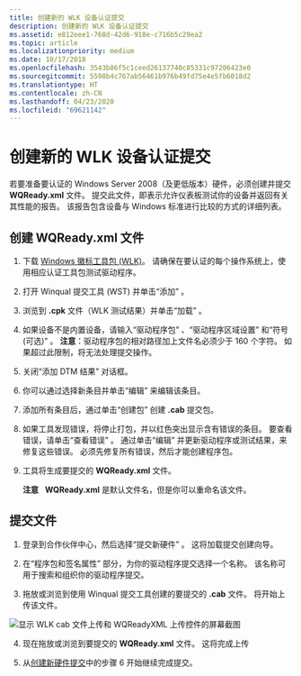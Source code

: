 ```yaml
---
title: 创建新的 WLK 设备认证提交
description: 创建新的 WLK 设备认证提交
ms.assetid: e812eee1-768d-42d6-918e-c716b5c29ea2
ms.topic: article
ms.localizationpriority: medium
ms.date: 10/17/2018
ms.openlocfilehash: 3543b86f5c1ceed26137740c85331c97206423e0
ms.sourcegitcommit: 5598b4c767ab56461b976b49fd75e4e5fb6018d2
ms.translationtype: HT
ms.contentlocale: zh-CN
ms.lasthandoff: 04/23/2020
ms.locfileid: "69621142"
---
```

# <a name="create-a-new-wlk-device-certification-submission"></a>创建新的 WLK 设备认证提交


若要准备要认证的 Windows Server 2008（及更低版本）硬件，必须创建并提交 **WQReady.xml** 文件。 提交此文件，即表示允许仪表板测试你的设备并返回有关其性能的报告。 该报告包含设备与 Windows 标准进行比较的方式的详细列表。

## <a name="creating-a-wqreadyxml-file"></a>创建 WQReady.xml 文件

1.  下载 [Windows 徽标工具包 (WLK)](https://go.microsoft.com/fwlink/p/?LinkId=219237)。 请确保在要认证的每个操作系统上，使用相应认证工具包测试驱动程序。

2.  打开 Winqual 提交工具 (WST) 并单击“添加”  。

3.  浏览到 **.cpk** 文件（WLK 测试结果）并单击“加载”  。

4.  如果设备不是内置设备，请输入“驱动程序包”  、“驱动程序区域设置”  和“符号(可选)”  。 **注意**：驱动程序包的相对路径加上文件名必须少于 160 个字符。 如果超过此限制，将无法处理提交操作。

5.  关闭“添加 DTM 结果”  对话框。

6.  你可以通过选择新条目并单击“编辑”  来编辑该条目。

7.  添加所有条目后，通过单击“创建包”  创建 **.cab** 提交包。

8.  如果工具发现错误，将停止打包，并以红色突出显示含有错误的条目。 要查看错误，请单击“查看错误”  。 通过单击“编辑”  并更新驱动程序或测试结果，来修复这些错误。 必须先修复所有错误，然后才能创建程序包。

9.  工具将生成要提交的 **WQReady.xml** 文件。

    **注意**  
    **WQReady.xml** 是默认文件名，但是你可以重命名该文件。

## <a name="submitting-your-file"></a>提交文件

1. 登录到合作伙伴中心，然后选择“提交新硬件”  。 这将加载提交创建向导。

2. 在“程序包和签名属性”  部分，为你的驱动程序提交选择一个名称。 该名称可用于搜索和组织你的驱动程序提交。

3. 拖放或浏览到使用 Winqual 提交工具创建的要提交的 **.cab** 文件。 将开始上传该文件。

![显示 WLK cab 文件上传和 WQReadyXML 上传控件的屏幕截图](images/upload-wlk.png)

4. 现在拖放或浏览到要提交的 **WQReady.xml** 文件。 这将完成上传

5. 从[创建新硬件提交](create-a-new-hardware-submission.md)中的步骤 6 开始继续完成提交。
